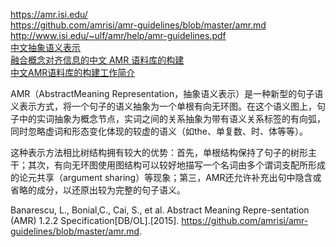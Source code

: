 https://amr.isi.edu/<br>https://github.com/amrisi/amr-guidelines/blob/master/amr.md<br>http://www.isi.edu/~ulf/amr/help/amr-guidelines.pdf<br>[中文抽象语义表示](http://www.cs.brandeis.edu/~clp/camr/camr.html)<br>[融合概念对齐信息的中文 AMR 语料库的构建](http://www.cips-cl.org/static/anthology/CCL-2017/CCL-17-034.pdf)<br>[中文AMR语料库的构建工作简介](http://blog.sciencenet.cn/blog-39714-1069586.html)<br>



AMR（AbstractMeaning Representation，抽象语义表示）是一种新型的句子语义表示方式，将一个句子的语义抽象为一个单根有向无环图。在这个语义图上，句子中的实词抽象为概念节点，实词之间的关系抽象为带有语义关系标签的有向弧，同时忽略虚词和形态变化体现的较虚的语义（如the、单复数、时、体等等）。

这种表示方法相比树结构拥有较大的优势：首先，单根结构保持了句子的树形主干；其次，有向无环图使用图结构可以较好地描写一个名词由多个谓词支配所形成的论元共享（argument sharing）等现象；第三，AMR还允许补充出句中隐含或省略的成分，以还原出较为完整的句子语义。



Banarescu, L., Bonial,C., Cai, S., et al. Abstract Meaning Repre-sentation (AMR) 1.2.2 Specification[DB/OL].[2015]. https://github.com/amrisi/amr-guidelines/blob/master/amr.md.



